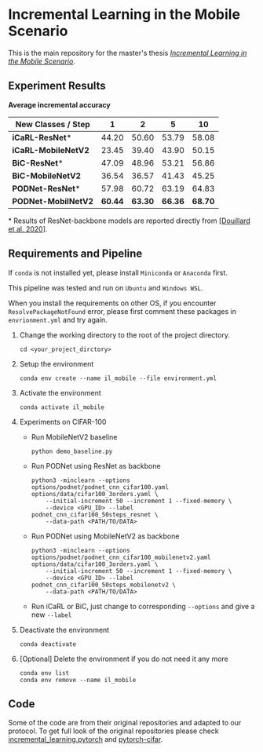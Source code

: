 # Incremental Learning in the Mobile Scenario

This is the main repository for the master's thesis [*Incremental Learning in the Mobile Scenario*](https://drive.google.com/file/d/1lnJQM0NVPYmgoMCZB_rPu4YcMiRR4PRB/view?usp=sharing).



## Experiment Results

**Average incremental accuracy**

| New Classes / Step    | 1         | 2         | 5         | 10        |
| --------------------- | --------- | --------- | --------- | --------- |
| **iCaRL-ResNet**\*    | 44.20     | 50.60     | 53.79     | 58.08     |
| **iCaRL-MobileNetV2** | 23.45     | 39.40     | 43.90     | 50.15     |
| **BiC-ResNet**\*      | 47.09     | 48.96     | 53.21     | 56.86     |
| **BiC-MobileNetV2**   | 36.54     | 36.57     | 41.43     | 45.25     |
| **PODNet-ResNet**\*   | 57.98     | 60.72     | 63.19     | 64.83     |
| **PODNet-MobilNetV2** | **60.44** | **63.30** | **66.36** | **68.70** |

\* Results of ResNet-backbone models are reported directly from [[Douillard et al. 2020]](https://www.ecva.net/papers/eccv_2020/papers_ECCV/papers/123650086.pdf).

## Requirements and Pipeline

If  `conda` is not installed yet, please install `Miniconda` or `Anaconda` first. 

This pipeline was tested and run on `Ubuntu` and `Windows WSL`. 

When you install the requirements on other OS, if you encounter `ResolvePackageNotFound` error, please first comment these packages in `envrionment.yml` and try again.

1. Change the working directory to the root of the project directory.

   ```shell
   cd <your_project_dirctory>
   ```

2. Setup the environment

   ```shell
   conda env create --name il_mobile --file environment.yml
   ```

3. Activate the environment

   ```shell
   conda activate il_mobile
   ```

4. Experiments on CIFAR-100

   * Run MobileNetV2 baseline

     ```shell
     python demo_baseline.py
     ```

   * Run PODNet using ResNet as backbone

     ```shell
     python3 -minclearn --options options/podnet/podnet_cnn_cifar100.yaml options/data/cifar100_3orders.yaml \
         --initial-increment 50 --increment 1 --fixed-memory \
         --device <GPU_ID> --label podnet_cnn_cifar100_50steps_resnet \
         --data-path <PATH/TO/DATA>
     ```

   * Run PODNet using MobileNetV2 as backbone

     ```shell
     python3 -minclearn --options options/podnet/podnet_cnn_cifar100_mobilenetv2.yaml options/data/cifar100_3orders.yaml \
         --initial-increment 50 --increment 1 --fixed-memory \
         --device <GPU_ID> --label podnet_cnn_cifar100_50steps_mobilenetv2 \
         --data-path <PATH/TO/DATA>
     ```

   * Run iCaRL or BiC, just change to corresponding `--options` and give a new `--label`

5. Deactivate the environment

   ```shell
   conda deactivate
   ```

6. [Optional] Delete the environment if you do not need it any more

   ```shell
   conda env list
   conda env remove --name il_mobile
   ```




## Code

Some of the code are from their original repositories and adapted to our protocol. To get full look of the original repositories please check [incremental_learning.pytorch](https://github.com/arthurdouillard/incremental_learning.pytorch) and  [pytorch-cifar](https://github.com/kuangliu/pytorch-cifar).
